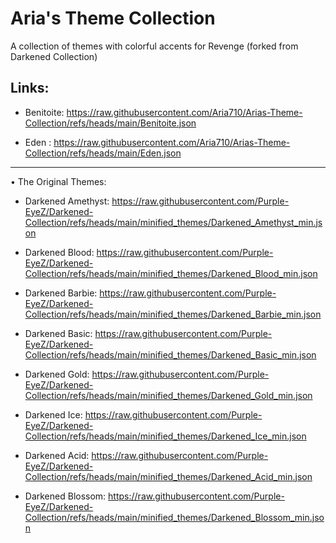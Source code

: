 # Aria's Theme Collection
A collection of themes with colorful accents for Revenge (forked from Darkened Collection)

## Links:

- Benitoite: https://raw.githubusercontent.com/Aria710/Arias-Theme-Collection/refs/heads/main/Benitoite.json

- Eden : https://raw.githubusercontent.com/Aria710/Arias-Theme-Collection/refs/heads/main/Eden.json





--------------------------------------------------





• The Original Themes:

- Darkened Amethyst: https://raw.githubusercontent.com/Purple-EyeZ/Darkened-Collection/refs/heads/main/minified_themes/Darkened_Amethyst_min.json

- Darkened Blood: https://raw.githubusercontent.com/Purple-EyeZ/Darkened-Collection/refs/heads/main/minified_themes/Darkened_Blood_min.json

- Darkened Barbie: https://raw.githubusercontent.com/Purple-EyeZ/Darkened-Collection/refs/heads/main/minified_themes/Darkened_Barbie_min.json

- Darkened Basic: https://raw.githubusercontent.com/Purple-EyeZ/Darkened-Collection/refs/heads/main/minified_themes/Darkened_Basic_min.json

- Darkened Gold: https://raw.githubusercontent.com/Purple-EyeZ/Darkened-Collection/refs/heads/main/minified_themes/Darkened_Gold_min.json

- Darkened Ice: https://raw.githubusercontent.com/Purple-EyeZ/Darkened-Collection/refs/heads/main/minified_themes/Darkened_Ice_min.json

- Darkened Acid: https://raw.githubusercontent.com/Purple-EyeZ/Darkened-Collection/refs/heads/main/minified_themes/Darkened_Acid_min.json

- Darkened Blossom: https://raw.githubusercontent.com/Purple-EyeZ/Darkened-Collection/refs/heads/main/minified_themes/Darkened_Blossom_min.json
